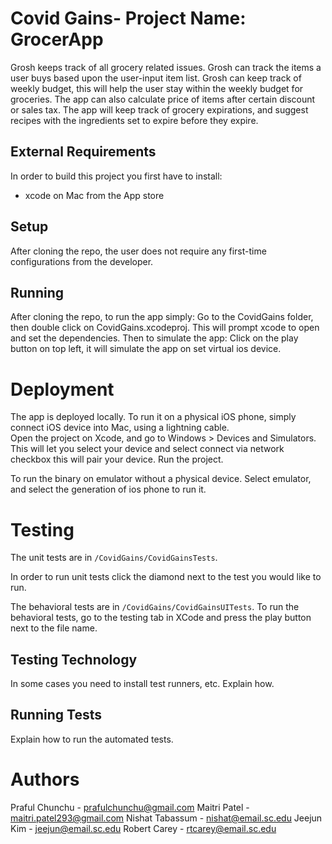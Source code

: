 # Covid Gains- Project Name: GrocerApp

Grosh keeps track of all grocery related issues.  Grosh can track
the items a user buys based upon the user-input item list.  Grosh 
can keep track of weekly budget, this will help the user stay within the 
weekly budget for groceries.  The app can also calculate price of items 
after certain discount or sales tax.  The app will keep track of grocery
expirations, and suggest recipes with the ingredients set to expire before 
they expire.


## External Requirements

In order to build this project you first have to install:
* xcode on Mac from the App store


## Setup

After cloning the repo, the user does not require any first-time
configurations from the developer.

## Running

After cloning the repo, to run the app simply:
Go to the CovidGains folder, then double click on CovidGains.xcodeproj.
This will prompt xcode to open and set the dependencies.  Then to simulate the app:
Click on the play button on top left, it will simulate the app on set virtual ios device.


# Deployment


The app is deployed locally.  To run it on a physical iOS phone, simply
connect iOS device into Mac, using a lightning cable.  
Open the project on Xcode, and go to Windows > Devices and Simulators.
This will let you select your device and select connect via network checkbox
this will pair your device.
Run the project.

To run the binary on emulator without a physical device.  Select emulator, and 
select the generation of ios phone to run it.


# Testing




The unit tests are in `/CovidGains/CovidGainsTests`.

In order to run unit tests click the diamond next to the test you would like to run.

The behavioral tests are in `/CovidGains/CovidGainsUITests`.
To run the behavioral tests, go to the testing tab in XCode and press the play button next to the file name.

## Testing Technology

In some cases you need to install test runners, etc. Explain how.

## Running Tests

Explain how to run the automated tests.

# Authors

Praful Chunchu - prafulchunchu@gmail.com
Maitri Patel - maitri.patel293@gmail.com
Nishat Tabassum - nishat@email.sc.edu
Jeejun Kim - jeejun@email.sc.edu
Robert Carey - rtcarey@email.sc.edu
